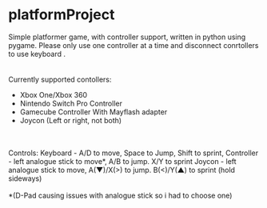 # platformProject
Simple platformer game, with controller support, written in python using pygame. Please only use one controller at a time and disconnect conrtollers to use keyboard .
<br><br><br>
Currently supported contollers:
<ul>
  <li>Xbox One/Xbox 360</li>
  <li>Nintendo Switch Pro Controller</li>
  <li>Gamecube Controller With Mayflash adapter</li>
  <li>Joycon (Left or right, not both)</li>
</ul>
<br><br>
Controls:
Keyboard - A/D to move, Space to Jump, Shift to sprint, 
Controller - left analogue stick to move*, A/B to jump. X/Y to sprint
Joycon - left analogue stick to move, A(▼)/X(>) to jump. B(<)/Y(▲) to sprint (hold sideways)
<br><br>
*(D-Pad causing issues with analogue stick so i had to choose one)
